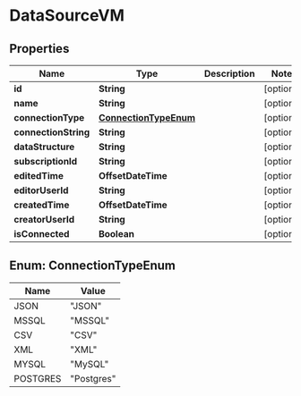 

# DataSourceVM


## Properties

Name | Type | Description | Notes
------------ | ------------- | ------------- | -------------
**id** | **String** |  |  [optional]
**name** | **String** |  |  [optional]
**connectionType** | [**ConnectionTypeEnum**](#ConnectionTypeEnum) |  |  [optional]
**connectionString** | **String** |  |  [optional]
**dataStructure** | **String** |  |  [optional]
**subscriptionId** | **String** |  |  [optional]
**editedTime** | **OffsetDateTime** |  |  [optional]
**editorUserId** | **String** |  |  [optional]
**createdTime** | **OffsetDateTime** |  |  [optional]
**creatorUserId** | **String** |  |  [optional]
**isConnected** | **Boolean** |  |  [optional]



## Enum: ConnectionTypeEnum

Name | Value
---- | -----
JSON | &quot;JSON&quot;
MSSQL | &quot;MSSQL&quot;
CSV | &quot;CSV&quot;
XML | &quot;XML&quot;
MYSQL | &quot;MySQL&quot;
POSTGRES | &quot;Postgres&quot;




